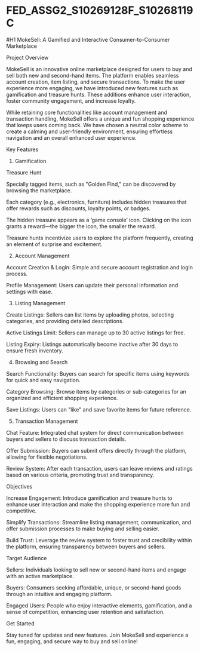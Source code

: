 # FED_ASSG2_S10269128F_S10268119C
#H1 MokeSell: A Gamified and Interactive Consumer-to-Consumer Marketplace

Project Overview

MokeSell is an innovative online marketplace designed for users to buy and sell both new and second-hand items. The platform enables seamless account creation, item listing, and secure transactions. To make the user experience more engaging, we have introduced new features such as gamification and treasure hunts. These additions enhance user interaction, foster community engagement, and increase loyalty.

While retaining core functionalities like account management and transaction handling, MokeSell offers a unique and fun shopping experience that keeps users coming back. We have chosen a neutral color scheme to create a calming and user-friendly environment, ensuring effortless navigation and an overall enhanced user experience.

Key Features

1. Gamification

Treasure Hunt

Specially tagged items, such as "Golden Find," can be discovered by browsing the marketplace.

Each category (e.g., electronics, furniture) includes hidden treasures that offer rewards such as discounts, loyalty points, or badges.

The hidden treasure appears as a ‘game console’ icon. Clicking on the icon grants a reward—the bigger the icon, the smaller the reward.

Treasure hunts incentivize users to explore the platform frequently, creating an element of surprise and excitement.

2. Account Management

Account Creation & Login: Simple and secure account registration and login process.

Profile Management: Users can update their personal information and settings with ease.

3. Listing Management

Create Listings: Sellers can list items by uploading photos, selecting categories, and providing detailed descriptions.

Active Listings Limit: Sellers can manage up to 30 active listings for free.

Listing Expiry: Listings automatically become inactive after 30 days to ensure fresh inventory.

4. Browsing and Search

Search Functionality: Buyers can search for specific items using keywords for quick and easy navigation.

Category Browsing: Browse items by categories or sub-categories for an organized and efficient shopping experience.

Save Listings: Users can "like" and save favorite items for future reference.

5. Transaction Management

Chat Feature: Integrated chat system for direct communication between buyers and sellers to discuss transaction details.

Offer Submission: Buyers can submit offers directly through the platform, allowing for flexible negotiations.

Review System: After each transaction, users can leave reviews and ratings based on various criteria, promoting trust and transparency.

Objectives

Increase Engagement: Introduce gamification and treasure hunts to enhance user interaction and make the shopping experience more fun and competitive.

Simplify Transactions: Streamline listing management, communication, and offer submission processes to make buying and selling easier.

Build Trust: Leverage the review system to foster trust and credibility within the platform, ensuring transparency between buyers and sellers.

Target Audience

Sellers: Individuals looking to sell new or second-hand items and engage with an active marketplace.

Buyers: Consumers seeking affordable, unique, or second-hand goods through an intuitive and engaging platform.

Engaged Users: People who enjoy interactive elements, gamification, and a sense of competition, enhancing user retention and satisfaction.

Get Started

Stay tuned for updates and new features. Join MokeSell and experience a fun, engaging, and secure way to buy and sell online!

